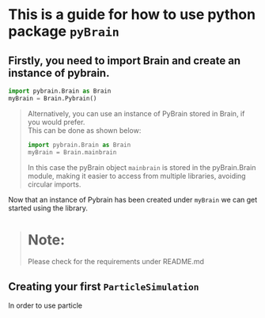 # This is a guide for how to use python package `pyBrain`

## Firstly, you need to import Brain and create an instance of pybrain.

```python
import pybrain.Brain as Brain
myBrain = Brain.Pybrain()
```
> Alternatively, you can use an instance of PyBrain stored in Brain, if you would prefer.  
> This can be done as shown below:
> ```python
> import pybrain.Brain as Brain
> myBrain = Brain.mainbrain
> ```
> In this case the pyBrain object `mainbrain` is stored in the pyBrain.Brain module, making it easier to access from multiple libraries, avoiding circular imports.  

Now that an instance of Pybrain has been created under `myBrain` we can get started using the library.

> # Note:
> Please check for the requirements under README.md

## Creating your first `ParticleSimulation`  

In order to use particle 